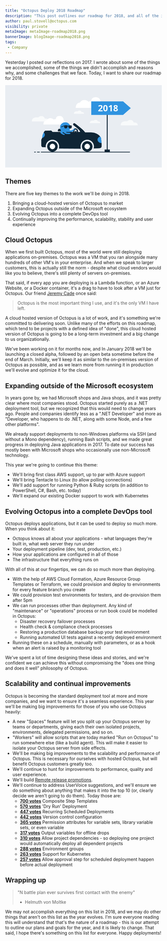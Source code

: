 ```yaml
---
title: "Octopus Deploy 2018 Roadmap"
description: "This post outlines our roadmap for 2018, and all of the improvements we're planning to make to Octopus over the next year."
author: paul.stovell@octopus.com
visibility: private
metaImage: metaImage-roadmap2018.png
bannerImage: blogImage-roadmap2018.png
tags:
 - Company
---
```


Yesterday I posted our reflections on 2017. I wrote about some of the things we accomplished, some of the things we didn't accomplish and reasons why, and some challenges that we face. Today, I want to share our roadmap for 2018. 

![Roadmap for 2018](blogImage-roadmap2018.png)

## Themes

There are five key themes to the work we'll be doing in 2018. 

1. Bringing a cloud-hosted version of Octopus to market
2. Expanding Octopus outside of the Microsoft ecosystem
3. Evolving Octopus into a complete DevOps tool
4. Continually improving the performance, scalability, stability and user experience

## Cloud Octopus

When we first built Octopus, most of the world were still deploying applications on-premises. Octopus was a VM that you ran alongside many hundreds of other VM's in your enterprise. And when we speak to larger customers, this is actually still the norm - despite what cloud vendors would like you to believe, there's still plenty of servers on-premises. 

That said, if every app you are deploying is a Lambda function, or an Azure Website, or a Docker container, it's a drag to have to look after a VM just for Octopus. Our friend [Jeremy Cade](https://twitter.com/jcade83?lang=en) once said:

> Octopus is the most important thing I use, and it's the only VM I have left.

A cloud hosted version of Octopus is a lot of work, and it's something we're committed to delivering soon. Unlike many of the efforts on this roadmap, which tend to be projects with a defined idea of "done", this cloud hosted version of Octopus is going to be a long-term investment and a big change to us organizationally. 

We've been working on it for months now, and In January 2018 we'll be launching a closed alpha, followed by an open beta sometime before the end of March. Initially, we'll keep it as similar to the on-premises version of Octopus as possible, and as we learn more from running it in production we'll evolve and optimize it for the cloud.  

## Expanding outside of the Microsoft ecosystem

In years gone by, we had Microsoft shops and Java shops, and it was pretty clear where most companies stood. Octopus started purely as a .NET deployment tool, but we recognized that this would need to change years ago. People and companies identify less as a ".NET Developer" and more as "Developer, who happens to do .NET, along with some Node, and a few other platforms". 

We already support deployments to non-Windows platforms via SSH (and without a Mono dependency), running Bash scripts, and we made great progress in deploying Java applications in 2017. To date our success has mostly been with Microsoft shops who occasionally use non-Microsoft technology. 

This year we're going to continue this theme:

- We'll bring first class AWS support, up to par with Azure support
- We'll bring Tentacle to Linux (to allow polling connections)
- We'll add support for running Python & Ruby scripts (in addition to PowerShell, C#, Bash, etc. today)
- We'll expand our existing Docker support to work with Kubernetes

## Evolving Octopus into a complete DevOps tool

Octopus deploys applications, but it can be used to deploy so much more. When you think about it:

- Octopus knows all about your applications - what languages they're built in, what web server they run under
- Your deployment pipeline (dev, test, production, etc.)
- How your applications are configured in all of those
- The infrastructure that everything runs on

With all of this at our fingertips, we can do so much more than deploying. 

- With the help of AWS Cloud Formation, Azure Resource Group Templates or Terraform, we could provision and deploy to environments for every feature branch you create
- We could provision test environments for testers, and de-provision them after 5pm
- We can run processes other than deployment. Any kind of "maintenance" or "operations" process or run book could be modelled in Octopus:
  - Disaster recovery failover processes 
  - Health check & compliance check processes 
  - Restoring a production database backup your test environment
  - Running automated UI tests against a recently deployed environment
- Running these on a schedule, manually with parameters, or as a hook when an alert is raised by a monitoring tool

We've spent a lot of time designing these ideas and stories, and we're confident we can achieve this without compromising the "does one thing and does it well" philosophy of Octopus. 

## Scalability and continual improvements

Octopus is becoming the standard deployment tool at more and more companies, and we want to ensure it's a seamless experience. This year we'll be making big improvements for those of you who use Octopus heavily:

- A new "Spaces" feature will let you split up your Octopus server by teams or departments, giving each their own isolated projects, environments, delegated permissions, and so on. 
- "Workers" will allow scripts that are today marked "Run on Octopus" to run somewhere else (like a build agent). This will make it easier to isolate your Octopus server from side effects. 
- We'll be making big improvements to the scalability and performance of Octopus. This is necessary for ourselves with hosted Octopus, but will benefit Octopus customers greatly too. 
- We'll continue to hunt for improvements to performance, quality and user experience. 
- We'll build [Remote release promotions](https://octopus.com/blog/remote-release-promotions-rfc).
- We'll continue to address UserVoice suggestions, and we'll ensure we do something about anything that makes it into the top 10 (or, clearly decide we aren't going to do them). Today those are:
  - **[700 votes](https://octopusdeploy.uservoice.com/forums/170787/suggestions/12948603)** Composite Step Templates
   - **[570 votes](https://octopusdeploy.uservoice.com/forums/170787/suggestions/6169634)** 'Dry Run' Deployment
   - **[447 votes](https://octopusdeploy.uservoice.com/forums/170787/suggestions/6599104)** Recurring Scheduled Deployments
   - **[442 votes](https://octopusdeploy.uservoice.com/forums/170787/suggestions/15698781)** Version control configuration
   - **[365 votes](https://octopusdeploy.uservoice.com/forums/170787/suggestions/6986441)** Permission attributes for variable sets, library variable sets, or even variable
   - **[317 votes](https://octopusdeploy.uservoice.com/forums/170787/suggestions/9196032)** Output variables for offline drops
   - **[310 votes](https://octopusdeploy.uservoice.com/forums/170787/suggestions/9811932)** Allow project dependencies - so deploying one project would automatically deploy all dependent projects
   - **[288 votes](https://octopusdeploy.uservoice.com/forums/170787/suggestions/5731235)** Environment groups
   - **[263 votes](https://octopusdeploy.uservoice.com/forums/170787/suggestions/17930755)** Support for Kubernetes
   - **[257 votes](https://octopusdeploy.uservoice.com/forums/170787/suggestions/6298548)** Allow approval step for scheduled deployment happen before actual deployment

## Wrapping up

> "N battle plan ever survives first contact with the enemy"
>  - Helmuth von Moltke

We may not accomplish everything on this list in 2018, and we may do other things that aren't on this list as the year evolves. I'm sure everyone reading this will understand that that's the nature of a roadmap - this is our attempt to outline our plans and goals for the year, and it is likely to change. That said, I hope there's something on this list for everyone. Happy deployments!